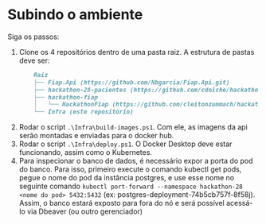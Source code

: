 # Subindo o ambiente
Siga os passos:
1. Clone os 4 repositórios dentro de uma pasta raiz. A estrutura de pastas deve ser:
    ```md
        Raiz
        ├── Fiap.Api (https://github.com/Nbgarcia/Fiap.Api.git)
        ├── hackathon-28-pacientes (https://github.com/cdoiche/hackathon28-pacientes.git)
        ├── hackathon-fiap
        │   └── HackathonFiap (https://github.com/cleitonzummach/hackathon-fiap.git)
        └── Infra (este repositório)
    ```
2. Rodar o script ```.\Infra\build-images.ps1```. Com ele, as imagens da api serão montadas e enviadas para o docker hub.
3. Rodar o script ```.\Infra\deploy.ps1```. O Docker Desktop deve estar funcionando, assim como o Kubernetes.
4. Para inspecionar o banco de dados, é necessário expor a porta do pod do banco. Para isso, primeiro execute o comando kubectl get pods, pegue o nome do pod da instância postgres, e use esse nome no seguinte comando ```kubectl port-forward --namespace hackathon-28 <nome do pod> 5432:5432``` (ex: postgres-deployment-74b5cb757f-8f58j). Assim, o banco estará exposto para fora do nó e será possível acessá-lo via Dbeaver (ou outro gerenciador)